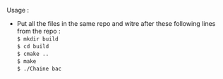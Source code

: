 Usage :   
-  Put all the files in the same repo and witre after these following lines from the repo  :   
```$ mkdir build```   
```$ cd build ```   
```$ cmake ..```   
```$ make ```   
```$ ./Chaine bac ```
